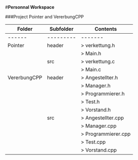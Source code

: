 #**Personnal Workspace**

###Project Pointer and VererbungCPP

 Folder | Subfolder | Contents 
 ------ | --------- | ------- 
 ------ | --------- | ------- 
 Pointer | header | > verkettung.h
 | | | > Main.h
 | | src | > verkettung.c
 | | | > Main.c
 VererbungCPP | header | > Angestellter.h
 | | | > Manager.h
 | | | > Programmierer.h
 | | | > Test.h
 | | | > Vorstand.h
 | | src | > Angestellter.cpp
 | | | > Manager.cpp
 | | | > Programmierer.cpp
 | | | > Test.cpp
 | | | > Vorstand.cpp
